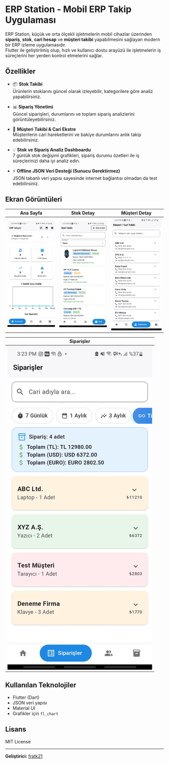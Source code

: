 # ERP Station - Mobil ERP Takip Uygulaması

ERP Station, küçük ve orta ölçekli işletmelerin mobil cihazlar üzerinden **sipariş**, **stok**, **cari hesap** ve **müşteri takibi** yapabilmesini sağlayan modern bir ERP izleme uygulamasıdır.  
Flutter ile geliştirilmiş olup, hızlı ve kullanıcı dostu arayüzü ile işletmelerin iş süreçlerini her yerden kontrol etmelerini sağlar.

## Özellikler

- 📦 **Stok Takibi**  
  Ürünlerin stoklarını güncel olarak izleyebilir, kategorilere göre analiz yapabilirsiniz.

- 📊 **Sipariş Yönetimi**  
  Güncel siparişleri, durumlarını ve toplam sipariş analizlerini görüntüleyebilirsiniz.

- 👤 **Müşteri Takibi & Cari Ekstre**  
  Müşterilerin cari hareketlerini ve bakiye durumlarını anlık takip edebilirsiniz.

- 💡 **Stok ve Sipariş Analiz Dashboardu**  
  7 günlük stok değişimi grafikleri, sipariş durumu özetleri ile iş süreçlerinizi daha iyi analiz edin.

- ⚡ **Offline JSON Veri Desteği (Sunucu Gerektirmez)**  
  JSON tabanlı veri yapısı sayesinde internet bağlantısı olmadan da test edebilirsiniz.

## Ekran Görüntüleri

| Ana Sayfa | Stok Detay | Müşteri Detay |
|-----------|------------|-------------|
| ![0](https://github.com/fratk21/erp/blob/main/erp_station/screenshot/0.jpg) | ![1](https://github.com/fratk21/erp/blob/main/erp_station/screenshot/1.jpg) | ![2](https://github.com/fratk21/erp/blob/main/erp_station/screenshot/2.jpg) |

| Siparişler |
|------------------------|
| ![3](https://github.com/fratk21/erp/blob/main/erp_station/screenshot/3.jpg) |

## Kullanılan Teknolojiler

- Flutter (Dart)
- JSON veri yapısı
- Material UI
- Grafikler için `fl_chart`


## Lisans

MIT License

---

**Geliştirici:** [fratk21](https://github.com/fratk21)  
